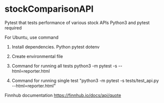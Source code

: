 # stockComparisonAPI
Pytest that tests performance of various stock APIs
Python3 and pytest required

For Ubuntu, use command
1) Install dependencies.
Python
pytest
dotenv
2) Create environmental file

3) Command for running all tests
python3 -m pytest -s --html=reporter.html
4) Command for running single test
"python3 -m pytest -s tests/test_api.py --html=reporter.html"



Finnhub documentation
https://finnhub.io/docs/api/quote